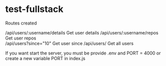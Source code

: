 # test-fullstack

Routes created


/api/users/:username/details  Get user details
/api/users/:username/repos    Get user repos  
/api/users?since="10"         Get user since
/api/users/                   Get all users

If you want start the server, you must be provide .env and PORT = 4000 or create a new variable PORT in index.js 
